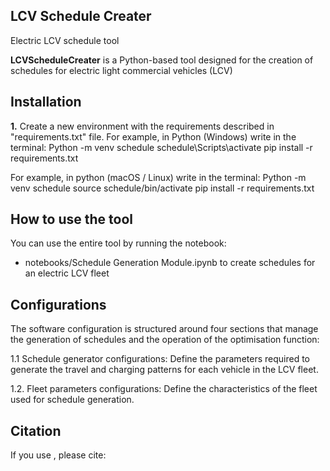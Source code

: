 ## LCV Schedule Creater
Electric LCV schedule tool

**LCVScheduleCreater** is a Python-based tool designed for the creation of schedules for electric light commercial vehicles (LCV)

## Installation
**1.** Create a new environment with the requirements described in "requirements.txt" file.
For example, in Python (Windows) write in the terminal:
    Python -m venv schedule
    schedule\Scripts\activate
    pip install -r requirements.txt

For example, in python (macOS / Linux) write in the terminal:
    Python -m venv schedule
    source schedule/bin/activate
    pip install -r requirements.txt


## How to use the tool
You can use the entire tool by running the notebook:
- notebooks/Schedule Generation Module.ipynb to create schedules for an electric LCV fleet

## Configurations

The software configuration is structured around four sections that manage the generation of schedules and the operation of the optimisation function:

1.1 Schedule generator configurations: Define the parameters required to generate the travel and charging patterns for each vehicle in the LCV fleet.

1.2. Fleet parameters configurations: Define the characteristics of the fleet used for schedule generation.

## Citation
If you use , please cite:
